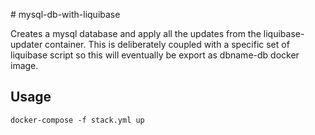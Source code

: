 # mysql-db-with-liquibase

Creates a mysql database and apply all the updates from the liquibase-updater container.
This is deliberately coupled with a specific set of liquibase script so this will eventually be export as dbname-db docker image.

## Usage

```
docker-compose -f stack.yml up
```